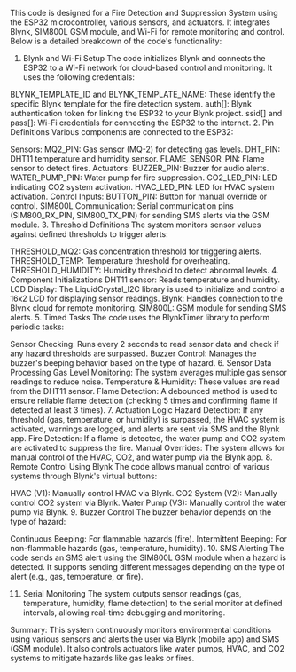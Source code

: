 This code is designed for a Fire Detection and Suppression System using the ESP32 microcontroller, various sensors, and actuators. It integrates Blynk, SIM800L GSM module, and Wi-Fi for remote monitoring and control. Below is a detailed breakdown of the code's functionality:

1. Blynk and Wi-Fi Setup
The code initializes Blynk and connects the ESP32 to a Wi-Fi network for cloud-based control and monitoring. It uses the following credentials:

BLYNK_TEMPLATE_ID and BLYNK_TEMPLATE_NAME: These identify the specific Blynk template for the fire detection system.
auth[]: Blynk authentication token for linking the ESP32 to your Blynk project.
ssid[] and pass[]: Wi-Fi credentials for connecting the ESP32 to the internet.
2. Pin Definitions
Various components are connected to the ESP32:

Sensors:
MQ2_PIN: Gas sensor (MQ-2) for detecting gas levels.
DHT_PIN: DHT11 temperature and humidity sensor.
FLAME_SENSOR_PIN: Flame sensor to detect fires.
Actuators:
BUZZER_PIN: Buzzer for audio alerts.
WATER_PUMP_PIN: Water pump for fire suppression.
CO2_LED_PIN: LED indicating CO2 system activation.
HVAC_LED_PIN: LED for HVAC system activation.
Control Inputs:
BUTTON_PIN: Button for manual override or control.
SIM800L Communication:
Serial communication pins (SIM800_RX_PIN, SIM800_TX_PIN) for sending SMS alerts via the GSM module.
3. Threshold Definitions
The system monitors sensor values against defined thresholds to trigger alerts:

THRESHOLD_MQ2: Gas concentration threshold for triggering alerts.
THRESHOLD_TEMP: Temperature threshold for overheating.
THRESHOLD_HUMIDITY: Humidity threshold to detect abnormal levels.
4. Component Initializations
DHT11 sensor: Reads temperature and humidity.
LCD Display: The LiquidCrystal_I2C library is used to initialize and control a 16x2 LCD for displaying sensor readings.
Blynk: Handles connection to the Blynk cloud for remote monitoring.
SIM800L: GSM module for sending SMS alerts.
5. Timed Tasks
The code uses the BlynkTimer library to perform periodic tasks:

Sensor Checking: Runs every 2 seconds to read sensor data and check if any hazard thresholds are surpassed.
Buzzer Control: Manages the buzzer's beeping behavior based on the type of hazard.
6. Sensor Data Processing
Gas Level Monitoring: The system averages multiple gas sensor readings to reduce noise.
Temperature & Humidity: These values are read from the DHT11 sensor.
Flame Detection: A debounced method is used to ensure reliable flame detection (checking 5 times and confirming flame if detected at least 3 times).
7. Actuation Logic
Hazard Detection: If any threshold (gas, temperature, or humidity) is surpassed, the HVAC system is activated, warnings are logged, and alerts are sent via SMS and the Blynk app.
Fire Detection: If a flame is detected, the water pump and CO2 system are activated to suppress the fire.
Manual Overrides: The system allows for manual control of the HVAC, CO2, and water pump via the Blynk app.
8. Remote Control Using Blynk
The code allows manual control of various systems through Blynk's virtual buttons:

HVAC (V1): Manually control HVAC via Blynk.
CO2 System (V2): Manually control CO2 system via Blynk.
Water Pump (V3): Manually control the water pump via Blynk.
9. Buzzer Control
The buzzer behavior depends on the type of hazard:

Continuous Beeping: For flammable hazards (fire).
Intermittent Beeping: For non-flammable hazards (gas, temperature, humidity).
10. SMS Alerting
The code sends an SMS alert using the SIM800L GSM module when a hazard is detected. It supports sending different messages depending on the type of alert (e.g., gas, temperature, or fire).

11. Serial Monitoring
The system outputs sensor readings (gas, temperature, humidity, flame detection) to the serial monitor at defined intervals, allowing real-time debugging and monitoring.

Summary:
This system continuously monitors environmental conditions using various sensors and alerts the user via Blynk (mobile app) and SMS (GSM module). It also controls actuators like water pumps, HVAC, and CO2 systems to mitigate hazards like gas leaks or fires.
